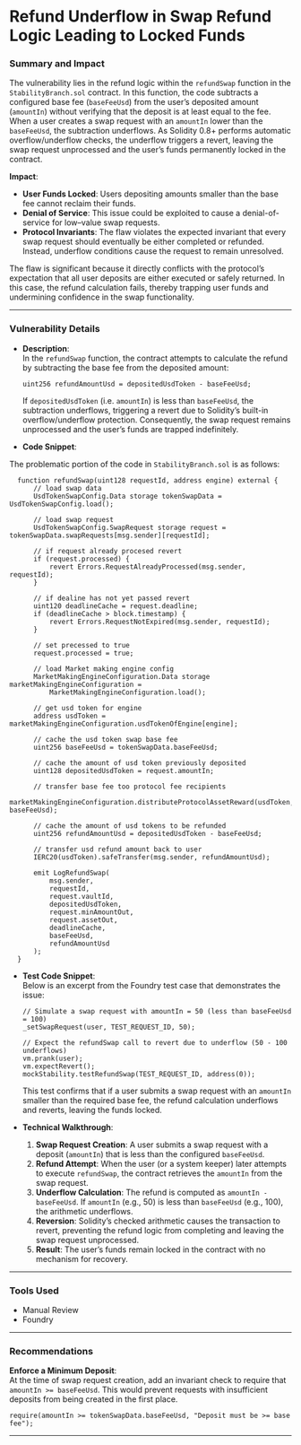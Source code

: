 # Refund Underflow in Swap Refund Logic Leading to Locked Funds
### Summary and Impact

The vulnerability lies in the refund logic within the `refundSwap` function in the `StabilityBranch.sol` contract. In this function, the code subtracts a configured base fee (`baseFeeUsd`) from the user’s deposited amount (`amountIn`) without verifying that the deposit is at least equal to the fee. When a user creates a swap request with an `amountIn` lower than the `baseFeeUsd`, the subtraction underflows. As Solidity 0.8+ performs automatic overflow/underflow checks, the underflow triggers a revert, leaving the swap request unprocessed and the user’s funds permanently locked in the contract.

**Impact**:

* **User Funds Locked**: Users depositing amounts smaller than the base fee cannot reclaim their funds.
* **Denial of Service**: This issue could be exploited to cause a denial-of-service for low–value swap requests.
* **Protocol Invariants**: The flaw violates the expected invariant that every swap request should eventually be either completed or refunded. Instead, underflow conditions cause the request to remain unresolved.

The flaw is significant because it directly conflicts with the protocol’s expectation that all user deposits are either executed or safely returned. In this case, the refund calculation fails, thereby trapping user funds and undermining confidence in the swap functionality.

***

### Vulnerability Details

* **Description**:\
  In the `refundSwap` function, the contract attempts to calculate the refund by subtracting the base fee from the deposited amount:
  ```solidity
  uint256 refundAmountUsd = depositedUsdToken - baseFeeUsd;
  ```
  If `depositedUsdToken` (i.e. `amountIn`) is less than `baseFeeUsd`, the subtraction underflows, triggering a revert due to Solidity’s built-in overflow/underflow protection. Consequently, the swap request remains unprocessed and the user’s funds are trapped indefinitely.

* **Code Snippet**:



The problematic portion of the code in `StabilityBranch.sol` is as follows:

```solidity
  function refundSwap(uint128 requestId, address engine) external {
      // load swap data
      UsdTokenSwapConfig.Data storage tokenSwapData = UsdTokenSwapConfig.load();

      // load swap request
      UsdTokenSwapConfig.SwapRequest storage request = tokenSwapData.swapRequests[msg.sender][requestId];

      // if request already procesed revert
      if (request.processed) {
          revert Errors.RequestAlreadyProcessed(msg.sender, requestId);
      }

      // if dealine has not yet passed revert
      uint120 deadlineCache = request.deadline;
      if (deadlineCache > block.timestamp) {
          revert Errors.RequestNotExpired(msg.sender, requestId);
      }

      // set precessed to true
      request.processed = true;

      // load Market making engine config
      MarketMakingEngineConfiguration.Data storage marketMakingEngineConfiguration =
          MarketMakingEngineConfiguration.load();

      // get usd token for engine
      address usdToken = marketMakingEngineConfiguration.usdTokenOfEngine[engine];

      // cache the usd token swap base fee
      uint256 baseFeeUsd = tokenSwapData.baseFeeUsd;

      // cache the amount of usd token previously deposited
      uint128 depositedUsdToken = request.amountIn;

      // transfer base fee too protocol fee recipients
      marketMakingEngineConfiguration.distributeProtocolAssetReward(usdToken, baseFeeUsd);

      // cache the amount of usd tokens to be refunded
      uint256 refundAmountUsd = depositedUsdToken - baseFeeUsd;

      // transfer usd refund amount back to user
      IERC20(usdToken).safeTransfer(msg.sender, refundAmountUsd);

      emit LogRefundSwap(
          msg.sender,
          requestId,
          request.vaultId,
          depositedUsdToken,
          request.minAmountOut,
          request.assetOut,
          deadlineCache,
          baseFeeUsd,
          refundAmountUsd
      );
  }
```

* **Test Code Snippet**:\
  Below is an excerpt from the Foundry test case that demonstrates the issue:
  ```solidity
  // Simulate a swap request with amountIn = 50 (less than baseFeeUsd = 100)
  _setSwapRequest(user, TEST_REQUEST_ID, 50);

  // Expect the refundSwap call to revert due to underflow (50 - 100 underflows)
  vm.prank(user);
  vm.expectRevert();
  mockStability.testRefundSwap(TEST_REQUEST_ID, address(0));
  ```
  This test confirms that if a user submits a swap request with an `amountIn` smaller than the required base fee, the refund calculation underflows and reverts, leaving the funds locked.

* **Technical Walkthrough**:
  1. **Swap Request Creation**: A user submits a swap request with a deposit (`amountIn`) that is less than the configured `baseFeeUsd`.
  2. **Refund Attempt**: When the user (or a system keeper) later attempts to execute `refundSwap`, the contract retrieves the `amountIn` from the swap request.
  3. **Underflow Calculation**: The refund is computed as `amountIn - baseFeeUsd`. If `amountIn` (e.g., 50) is less than `baseFeeUsd` (e.g., 100), the arithmetic underflows.
  4. **Reversion**: Solidity’s checked arithmetic causes the transaction to revert, preventing the refund logic from completing and leaving the swap request unprocessed.
  5. **Result**: The user’s funds remain locked in the contract with no mechanism for recovery.

***

### Tools Used

* Manual Review
* Foundry

***

### Recommendations

**Enforce a Minimum Deposit**:\
At the time of swap request creation, add an invariant check to require that `amountIn >= baseFeeUsd`. This would prevent requests with insufficient deposits from being created in the first place.

```solidity
require(amountIn >= tokenSwapData.baseFeeUsd, "Deposit must be >= base fee");
```

***